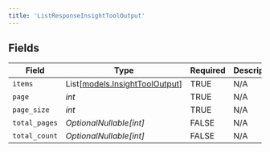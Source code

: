 ```yaml
---
title: 'ListResponseInsightToolOutput'
---
```



## Fields

| Field                                                            | Type                                                             | Required                                                         | Description                                                      |
| ---------------------------------------------------------------- | ---------------------------------------------------------------- | ---------------------------------------------------------------- | ---------------------------------------------------------------- |
| `items`                                                          | List[[models.InsightToolOutput](../models/insighttooloutput.md)] | TRUE                                               | N/A                                                              |
| `page`                                                           | *int*                                                            | TRUE                                               | N/A                                                              |
| `page_size`                                                      | *int*                                                            | TRUE                                               | N/A                                                              |
| `total_pages`                                                    | *OptionalNullable[int]*                                          | FALSE                                               | N/A                                                              |
| `total_count`                                                    | *OptionalNullable[int]*                                          | FALSE                                               | N/A                                                              |